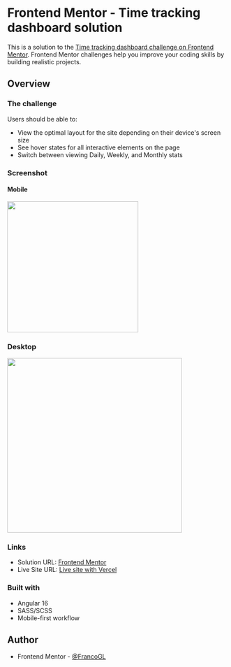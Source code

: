 # Frontend Mentor - Time tracking dashboard solution

This is a solution to the [Time tracking dashboard challenge on Frontend Mentor](https://www.frontendmentor.io/challenges/time-tracking-dashboard-UIQ7167Jw). Frontend Mentor challenges help you improve your coding skills by building realistic projects. 

## Overview

### The challenge

Users should be able to:

- View the optimal layout for the site depending on their device's screen size
- See hover states for all interactive elements on the page
- Switch between viewing Daily, Weekly, and Monthly stats

### Screenshot

#### Mobile

<img src="https://github.com/FrancoGL/FEMC-Time-tracking-dashboard-solution/assets/66887467/7d170bad-0b8a-4622-9e57-703fc5e6c76c.png" width="300px">

### Desktop

<img src="https://github.com/FrancoGL/FEMC-Time-tracking-dashboard-solution/assets/66887467/2e3563e2-9092-4d76-bb73-5bb32f3ab0de.png" width="400px">

### Links

- Solution URL: [Frontend Mentor](https://www.frontendmentor.io/solutions/time-tracking-dashboard-angular-GXugyctt5g)
- Live Site URL: [Live site with Vercel](https://femc-time-tracking-dashboard-solution.vercel.app)

### Built with

- Angular 16
- SASS/SCSS
- Mobile-first workflow

## Author

- Frontend Mentor - [@FrancoGL](https://www.frontendmentor.io/profile/FrancoGL)
